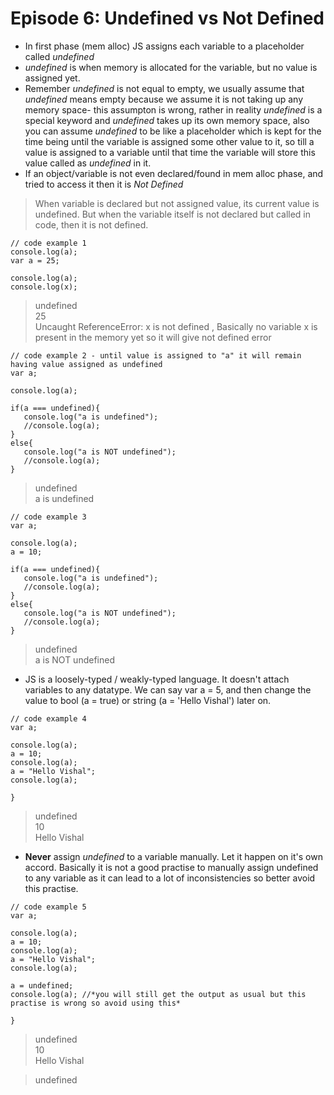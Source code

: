 # Episode 6: Undefined vs Not Defined

- In first phase (mem alloc) JS assigns each variable to a placeholder called *undefined*
- *undefined* is when memory is allocated for the variable, but no value is assigned yet.
- Remember *undefined* is not equal to empty, we usually assume that *undefined* means empty because we assume it is not taking up any memory space- this assumpton is wrong, rather in reality *undefined* is a special keyword and *undefined* takes up its own memory space, also you can assume *undefined* to be like a placeholder which is kept for the time being until the variable is assigned some other value to it, so till a value is assigned to a variable until that time the variable will store this value called as *undefined* in it.
- If an object/variable is not even declared/found in mem alloc phase, and tried to access it then it is *Not Defined*

> When variable is declared but not assigned value, its current value is undefined. But when the variable itself is not declared but called in code, then it is not defined. 

```
// code example 1
console.log(a);
var a = 25;

console.log(a);
console.log(x);

```
>undefined <br/>
>25 <br/>
>Uncaught ReferenceError: x is not defined , Basically no variable x is present in the memory yet so it will give not defined error

```
// code example 2 - until value is assigned to "a" it will remain having value assigned as undefined
var a;

console.log(a);

if(a === undefined){
   console.log("a is undefined");
   //console.log(a);
}
else{
   console.log("a is NOT undefined");
   //console.log(a);
}
```
>undefined <br/>
>a is undefined <br/>

```
// code example 3
var a;

console.log(a);
a = 10;

if(a === undefined){
   console.log("a is undefined");
   //console.log(a);
}
else{
   console.log("a is NOT undefined");
   //console.log(a);
}
```
>undefined <br/>
>a is NOT undefined <br/>


- JS is a loosely-typed / weakly-typed language. It doesn't attach variables to any datatype. We can say var a = 5, and then change the value to bool (a = true) or string
(a = 'Hello Vishal') later on. 
```
// code example 4
var a;

console.log(a);
a = 10;
console.log(a);
a = "Hello Vishal";
console.log(a);

}
```
>undefined <br/>
>10 <br/>
>Hello Vishal

- **Never** assign *undefined* to a variable manually. Let it happen on it's own accord. Basically it is not a good practise to manually assign undefined to any variable as it can lead to a lot of inconsistencies so better avoid this practise.
```
// code example 5
var a;

console.log(a);
a = 10;
console.log(a);
a = "Hello Vishal";
console.log(a);

a = undefined;
console.log(a); //*you will still get the output as usual but this practise is wrong so avoid using this*

}
```
>undefined <br/>
>10 <br/>
>Hello Vishal

>undefined <br/> 
